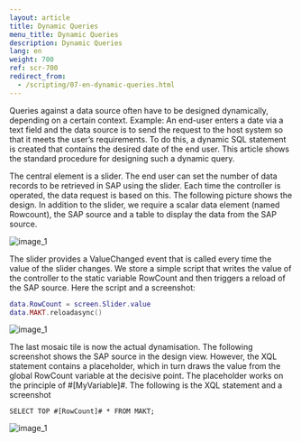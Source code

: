 ```yaml
---
layout: article
title: Dynamic Queries
menu_title: Dynamic Queries
description: Dynamic Queries
lang: en
weight: 700
ref: scr-700
redirect_from:
  - /scripting/07-en-dynamic-queries.html
---
```

Queries against a data source often have to be designed dynamically, depending on a certain context. Example: An end-user enters a date via a text field and the data source is to send the request to the host system so that it meets the user’s requirements. To do this, a dynamic SQL statement is created that contains the desired date of the end user. This article shows the standard procedure for designing such a dynamic query.

The central element is a slider. The end user can set the number of data records to be retrieved in SAP using the slider. Each time the controller is operated, the data request is based on this. The following picture shows the design. In addition to the slider, we require a scalar data element (named Rowcount), the SAP source and a table to display the data from the SAP source.

![image_1](/assets/images/scripting/queries/misc_dynamische_Abfrage_01.png)

The slider provides a ValueChanged event that is called every time the value of the slider changes. We store a simple script that writes the value of the controller to the static variable RowCount and then triggers a reload of the SAP source. Here the script and a screenshot:

```lua
data.RowCount = screen.Slider.value
data.MAKT.reloadasync()
```

![image_1](/assets/images/scripting/queries/misc_dynamische_Abfrage_02.png)

The last mosaic tile is now the actual dynamisation. The following screenshot shows the SAP source in the design view. However, the XQL statement contains a placeholder, which in turn draws the value from the global RowCount variable at the decisive point. The placeholder works on the principle of #[MyVariable]#. The following is the XQL statement and a screenshot

`SELECT TOP #[RowCount]# * FROM MAKT;`

![image_1](/assets/images/scripting/queries/misc_dynamische_Abfrage_03.png)
